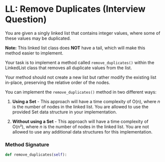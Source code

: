 # LL: Remove Duplicates (**Interview Question**)

You are given a singly linked list that contains integer values, where some of these values may be duplicated.

**Note:** This linked list class does **NOT** have a tail, which will make this method easier to implement.

Your task is to implement a method called `remove_duplicates()` within the LinkedList class that removes all duplicate values from the list.

Your method should not create a new list but rather modify the existing list in-place, preserving the relative order of the nodes.

You can implement the `remove_duplicates()` method in two different ways:

1. **Using a Set** - This approach will have a time complexity of O(n), where _n_ is the number of nodes in the linked list. You are allowed to use the provided Set data structure in your implementation.

2. **Without using a Set** - This approach will have a time complexity of O(n²), where _n_ is the number of nodes in the linked list. You are not allowed to use any additional data structures for this implementation.

### Method Signature

```python
def remove_duplicates(self):
```
